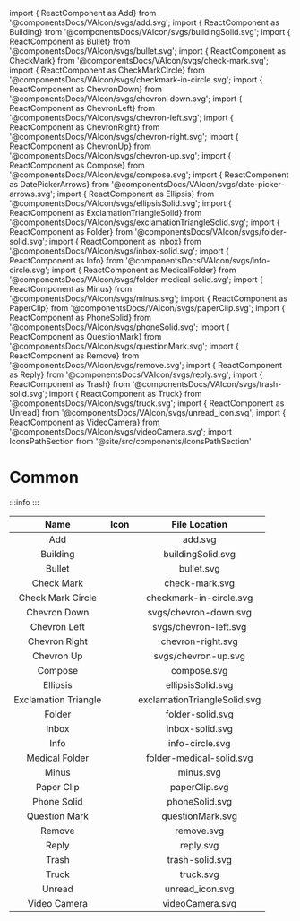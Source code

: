 import { ReactComponent as Add} from '@componentsDocs/VAIcon/svgs/add.svg';
import { ReactComponent as Building} from '@componentsDocs/VAIcon/svgs/buildingSolid.svg';
import { ReactComponent as Bullet} from '@componentsDocs/VAIcon/svgs/bullet.svg';
import { ReactComponent as CheckMark} from '@componentsDocs/VAIcon/svgs/check-mark.svg';
import { ReactComponent as CheckMarkCircle} from '@componentsDocs/VAIcon/svgs/checkmark-in-circle.svg';
import { ReactComponent as ChevronDown} from '@componentsDocs/VAIcon/svgs/chevron-down.svg';
import { ReactComponent as ChevronLeft} from '@componentsDocs/VAIcon/svgs/chevron-left.svg';
import { ReactComponent as ChevronRight} from '@componentsDocs/VAIcon/svgs/chevron-right.svg';
import { ReactComponent as ChevronUp} from '@componentsDocs/VAIcon/svgs/chevron-up.svg';
import { ReactComponent as Compose} from '@componentsDocs/VAIcon/svgs/compose.svg';
import { ReactComponent as DatePickerArrows} from '@componentsDocs/VAIcon/svgs/date-picker-arrows.svg';
import { ReactComponent as Ellipsis} from '@componentsDocs/VAIcon/svgs/ellipsisSolid.svg';
import { ReactComponent as ExclamationTriangleSolid} from '@componentsDocs/VAIcon/svgs/exclamationTriangleSolid.svg';
import { ReactComponent as Folder} from '@componentsDocs/VAIcon/svgs/folder-solid.svg';
import { ReactComponent as Inbox} from '@componentsDocs/VAIcon/svgs/inbox-solid.svg';
import { ReactComponent as Info} from '@componentsDocs/VAIcon/svgs/info-circle.svg';
import { ReactComponent as MedicalFolder} from '@componentsDocs/VAIcon/svgs/folder-medical-solid.svg';
import { ReactComponent as Minus} from '@componentsDocs/VAIcon/svgs/minus.svg';
import { ReactComponent as PaperClip} from '@componentsDocs/VAIcon/svgs/paperClip.svg';
import { ReactComponent as PhoneSolid} from '@componentsDocs/VAIcon/svgs/phoneSolid.svg';
import { ReactComponent as QuestionMark} from '@componentsDocs/VAIcon/svgs/questionMark.svg';
import { ReactComponent as Remove} from '@componentsDocs/VAIcon/svgs/remove.svg';
import { ReactComponent as Reply} from '@componentsDocs/VAIcon/svgs/reply.svg';
import { ReactComponent as Trash} from '@componentsDocs/VAIcon/svgs/trash-solid.svg';
import { ReactComponent as Truck} from '@componentsDocs/VAIcon/svgs/truck.svg';
import { ReactComponent as Unread} from '@componentsDocs/VAIcon/svgs/unread_icon.svg';
import { ReactComponent as VideoCamera} from '@componentsDocs/VAIcon/svgs/videoCamera.svg';
import IconsPathSection from '@site/src/components/IconsPathSection'

# Common

:::info
<IconsPathSection />
:::

Name | Icon | File Location 
:---: | :---: | :---: 
Add | <Add  className="icons"/> | add.svg
Building | <Building  className="icons"/> | buildingSolid.svg
Bullet | <Bullet  className="icons"/> | bullet.svg
Check Mark | <CheckMark  className="icons"/> | check-mark.svg
Check Mark Circle | <CheckMarkCircle  className="icons"/> |checkmark-in-circle.svg
Chevron Down | <ChevronDown  className="icons"/> | svgs/chevron-down.svg
Chevron Left | <ChevronLeft  className="icons"/> | svgs/chevron-left.svg
Chevron Right | <ChevronRight  className="icons iconsStroke"/> | chevron-right.svg
Chevron Up | <ChevronUp  className="icons"/> | svgs/chevron-up.svg
Compose | <Compose  className="icons"/> | compose.svg
Ellipsis | <Ellipsis  className="icons"/> | ellipsisSolid.svg
Exclamation Triangle | <ExclamationTriangleSolid  className="icons"/> | exclamationTriangleSolid.svg
Folder | <Folder  className="icons"/> | folder-solid.svg
Inbox | <Inbox  className="icons"/> | inbox-solid.svg
Info | <Info  className="icons"/> | info-circle.svg
Medical Folder | <MedicalFolder  className="icons"/> | folder-medical-solid.svg
Minus | <Minus  className="icons"/> | minus.svg
Paper Clip | <PaperClip  className="icons"/> | paperClip.svg
Phone Solid | <PhoneSolid  className="icons"/> | phoneSolid.svg
Question Mark | <QuestionMark  className="icons"/> | questionMark.svg
Remove | <Remove  className="icons"/> | remove.svg
Reply | <Reply  className="icons"/> | reply.svg
Trash | <Trash  className="icons"/> | trash-solid.svg
Truck | <Truck  className="icons"/> | truck.svg
Unread | <Unread  className="icons"/> | unread_icon.svg
Video Camera | <VideoCamera  className="icons"/> | videoCamera.svg